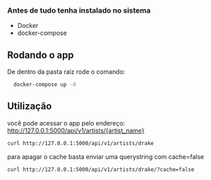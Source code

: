 
### Antes de tudo tenha instalado no sistema
* Docker 
* docker-compose

## Rodando o app
De dentro da pasta raiz rode o comando:
```sh
  docker-compose up -d
```

## Utilização
você pode acessar o app pelo endereço: http://127.0.0.1:5000/api/v1/artists/{artist_name}

```sh
curl http://127.0.0.1:5000/api/v1/artists/drake
```
para apagar o cache basta enviar uma querystring com cache=false

```
curl http://127.0.0.1:5000/api/v1/artists/drake/?cache=false
```
